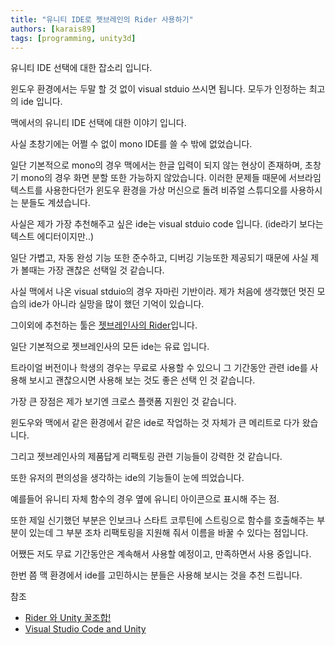 ```yaml
---
title: "유니티 IDE로 젯브레인의 Rider 사용하기"
authors: [karais89]
tags: [programming, unity3d]
---
```


유니티 IDE 선택에 대한 잡소리 입니다.

윈도우 환경에서는 두말 할 것 없이 visual stduio 쓰시면 됩니다. 모두가 인정하는 최고의 ide 입니다.

맥에서의 유니티 IDE 선택에 대한 이야기 입니다.

사실 초창기에는 어쩔 수 없이 mono IDE를 쓸 수 밖에 없었습니다.

일단 기본적으로 mono의 경우 맥에서는 한글 입력이 되지 않는 현상이 존재하며, 초창기 mono의 경우 화면 분할 또한 가능하지 않았습니다. 이러한 문제들 때문에 서브라임 텍스트를 사용한다던가 윈도우 환경을 가상 머신으로 돌려 비쥬얼 스튜디오를 사용하시는 분들도 계셨습니다.

사실은 제가 가장 추천해주고 싶은 ide는 visual stduio code 입니다. (ide라기 보다는 텍스트 에디터이지만..)

일단 가볍고, 자동 완성 기능 또한 준수하고, 디버깅 기능또한 제공되기 때문에 사실 제가 볼때는 가장 괜찮은 선택일 것 같습니다.

사실 맥에서 나온 visual stduio의 경우 자마린 기반이라. 제가 처음에 생각했던 멋진 모습의 ide가 아니라 실망을 많이 했던 기억이 있습니다.

그이외에 추천하는 툴은 [젯브레인사의 Rider](https://www.jetbrains.com/rider/)입니다.

일단 기본적으로 젯브레인사의 모든 ide는 유료 입니다.

트라이얼 버전이나 학생의 경우는 무료로 사용할 수 있으니 그 기간동안 관련 ide를 사용해 
보시고 괜찮으시면 사용해 보는 것도 좋은 선택 인 것 같습니다.

가장 큰 장점은 제가 보기엔 크로스 플랫폼 지원인 것 같습니다.

윈도우와 맥에서 같은 환경에서 같은 ide로 작업하는 것 자체가 큰 메리트로 다가 왔습니다. 

그리고 젯브레인사의 제품답게 리팩토링 관련 기능들이 강력한 것 같습니다.

또한 유저의 편의성을 생각하는 ide의 기능들이 눈에 띄었습니다.

예를들어 유니티 자체 함수의 경우 옆에 유니티 아이콘으로 표시해 주는 점.

또한 제일 신기했던 부분은 인보크나 스타트 코루틴에 스트링으로 함수를 호출해주는 부분이 있는데 그 부분 조차 리팩토링을 지원해 줘서 이름을 바꿀 수 있다는 점입니다.

어쨌든 저도 무료 기간동안은 계속해서 사용할 예정이고, 만족하면서 사용 중입니다.

한번 쯤 맥 환경에서 ide를 고민하시는 분들은 사용해 보시는 것을 추천 드립니다.

참조
- [Rider 와 Unity 꿀조합!](https://blog.jetbrains.com/kr/2017/12/rider-%EC%99%80-unity-%EA%BF%80%EC%A1%B0%ED%95%A9/)
- [Visual Studio Code and Unity](https://code.visualstudio.com/docs/other/unity)